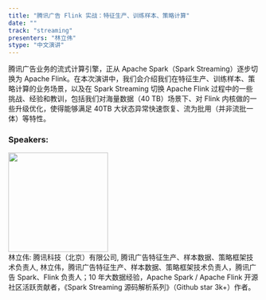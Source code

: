 ```yaml
---
title: "腾讯广告 Flink 实战：特征生产、训练样本、策略计算"
date: "" 
track: "streaming"
presenters: "林立伟"
stype: "中文演讲"
---
```

腾讯广告业务的流式计算引擎，正从 Apache Spark（Spark Streaming）逐步切换为 Apache Flink。在本次演讲中，我们会介绍我们在特征生产、训练样本、策略计算的业务场景，以及在 Spark Streaming 切换 Apache Flink 过程中的一些挑战、经验和教训，包括我们对海量数据（40 TB）场景下、对 Flink 内核做的一些升级优化，使得能够满足 40TB 大状态异常快速恢复、流为批用（并非流批一体）等特性。
 ### Speakers: 
 <img src="images/speaker/1235.png" width="200" /><br>林立伟: 腾讯科技（北京）有限公司, 腾讯广告特征生产、样本数据、策略框架技术负责人, 林立伟，腾讯广告特征生产、样本数据、策略框架技术负责人，腾讯广告 Spark、Flink 负责人；10 年大数据经验，Apache Spark / Apache Flink 开源社区活跃贡献者，《Spark Streaming 源码解析系列》（Github star 3k+）作者。
 
